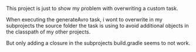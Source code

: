 This project is just to show my problem with overwriting a custom task.

When executing the generateAvro task, i wont to overwrite in my subprojects the source folder the task is using to avoid additional objects in the classpath of my other projects.

But only adding a closure in the subprojects build.gradle seems to not work. 